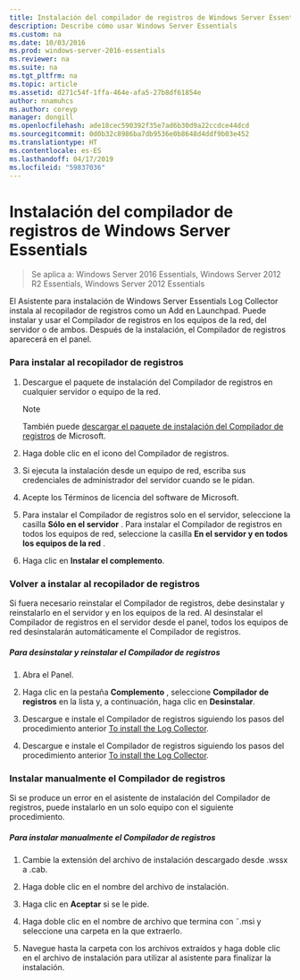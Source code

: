 ```yaml
---
title: Instalación del compilador de registros de Windows Server Essentials
description: Describe cómo usar Windows Server Essentials
ms.custom: na
ms.date: 10/03/2016
ms.prod: windows-server-2016-essentials
ms.reviewer: na
ms.suite: na
ms.tgt_pltfrm: na
ms.topic: article
ms.assetid: d271c54f-1ffa-464e-afa5-27b8df61854e
author: nnamuhcs
ms.author: coreyp
manager: dongill
ms.openlocfilehash: ade18cec590392f35e7ad6b30d9a22ccdce44dcd
ms.sourcegitcommit: 0d0b32c8986ba7db9536e0b8648d4ddf9b03e452
ms.translationtype: HT
ms.contentlocale: es-ES
ms.lasthandoff: 04/17/2019
ms.locfileid: "59837036"
---
```

# <a name="install-the-windows-server-essentials-log-collector"></a>Instalación del compilador de registros de Windows Server Essentials

>Se aplica a: Windows Server 2016 Essentials, Windows Server 2012 R2 Essentials, Windows Server 2012 Essentials

El Asistente para instalación de Windows Server Essentials Log Collector instala al recopilador de registros como un Add en Launchpad. Puede instalar y usar el Compilador de registros en los equipos de la red, del servidor o de ambos. Después de la instalación, el Compilador de registros aparecerá en el panel.  
  
###  <a name="BKMK_ToInstall"></a> Para instalar al recopilador de registros  
  
1.  Descargue el paquete de instalación del Compilador de registros en cualquier servidor o equipo de la red.  
  
    > [!NOTE]
    >  También puede [descargar el paquete de instalación del Compilador de registros](https://go.microsoft.com/fwlink/p/?LinkId=255470) de Microsoft.  
  
2.  Haga doble clic en el icono del Compilador de registros.  
  
3.  Si ejecuta la instalación desde un equipo de red, escriba sus credenciales de administrador del servidor cuando se le pidan.  
  
4.  Acepte los Términos de licencia del software de Microsoft.  
  
5.  Para instalar el Compilador de registros solo en el servidor, seleccione la casilla **Sólo en el servidor** . Para instalar el Compilador de registros en todos los equipos de red, seleccione la casilla **En el servidor y en todos los equipos de la red** .  
  
6.  Haga clic en **Instalar el complemento**.  
  
###  <a name="BKMK_Reinstall"></a> Volver a instalar al recopilador de registros  
 Si fuera necesario reinstalar el Compilador de registros, debe desinstalar y reinstalarlo en el servidor y en los equipos de la red. Al desinstalar el Compilador de registros en el servidor desde el panel, todos los equipos de red desinstalarán automáticamente el Compilador de registros.  
  
##### <a name="to-uninstall-and-reinstall-the-log-collector"></a>Para desinstalar y reinstalar el Compilador de registros  
  
1.  Abra el Panel.  
  
2.  Haga clic en la pestaña **Complemento** , seleccione **Compilador de registros** en la lista y, a continuación, haga clic en **Desinstalar**.  
  

3.  Descargue e instale el Compilador de registros siguiendo los pasos del procedimiento anterior [To install the Log Collector](Install-the-Windows-Server-Essentials-Log-Collector.md#BKMK_ToInstall).  

3.  Descargue e instale el Compilador de registros siguiendo los pasos del procedimiento anterior [To install the Log Collector](../support/Install-the-Windows-Server-Essentials-Log-Collector.md#BKMK_ToInstall).  

  
### <a name="manually-install-the-log-collector"></a>Instalar manualmente el Compilador de registros  
 Si se produce un error en el asistente de instalación del Compilador de registros, puede instalarlo en un solo equipo con el siguiente procedimiento.  
  
##### <a name="to-manually-install-the-log-collector"></a>Para instalar manualmente el Compilador de registros  
  
1.  Cambie la extensión del archivo de instalación descargado desde .wssx a .cab.  
  
2.  Haga doble clic en el nombre del archivo de instalación.  
  
3.  Haga clic en **Aceptar** si se le pide.  
  
4.  Haga doble clic en el nombre de archivo que termina con ˜.msi y seleccione una carpeta en la que extraerlo.  
  
5.  Navegue hasta la carpeta con los archivos extraídos y haga doble clic en el archivo de instalación para utilizar al asistente para finalizar la instalación.
